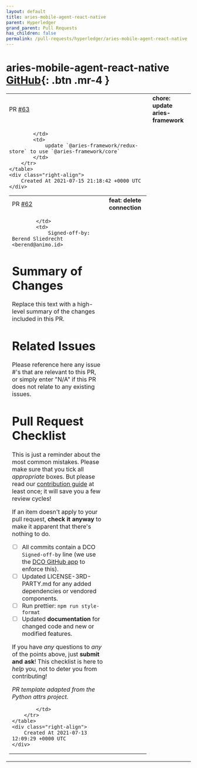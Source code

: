 ```yaml
---
layout: default
title: aries-mobile-agent-react-native
parent: Hyperledger
grand_parent: Pull Requests
has_children: false
permalink: /pull-requests/hyperledger/aries-mobile-agent-react-native
---
```


# aries-mobile-agent-react-native <span class="fs-3 right-align">[GitHub](https://github.com/hyperledger/aries-mobile-agent-react-native){: .btn .mr-4 }</span>


<div>
    <table>
        <tr>
            <td>
                PR <a href="https://github.com/hyperledger/aries-mobile-agent-react-native/pull/63" class=".btn">#63</a>
            </td>
            <td>
                <b>
                    chore: update aries-framework
                </b>
            </td>
        </tr>
        <tr>
            <td>
                
            </td>
            <td>
                update `@aries-framework/redux-store` to use `@aries-framework/core`
            </td>
        </tr>
    </table>
    <div class="right-align">
        Created At 2021-07-15 21:18:42 +0000 UTC
    </div>
</div>

<div>
    <table>
        <tr>
            <td>
                PR <a href="https://github.com/hyperledger/aries-mobile-agent-react-native/pull/62" class=".btn">#62</a>
            </td>
            <td>
                <b>
                    feat: delete connection
                </b>
            </td>
        </tr>
        <tr>
            <td>
                
            </td>
            <td>
                Signed-off-by: Berend Sliedrecht <berend@animo.id>

# Summary of Changes

Replace this text with a high-level summary of the changes included in this PR.

# Related Issues

Please reference here any issue #'s that are relevant to this PR, or simply enter "N/A" if this PR does not relate to any existing issues.

# Pull Request Checklist

This is just a reminder about the most common mistakes. Please make sure that you tick all _appropriate_ boxes. But please read our [contribution guide](../CONTRIBUTING.md) at least once; it will save you a few review cycles!

If an item doesn't apply to your pull request, **check it anyway** to make it apparent that there's nothing to do.

- [ ] All commits contain a DCO `Signed-off-by` line (we use the [DCO GitHub app](https://github.com/apps/dco) to enforce this).
- [ ] Updated LICENSE-3RD-PARTY.md for any added dependencies or vendored components.
- [ ] Run prettier: `npm run style-format`
- [ ] Updated **documentation** for changed code and new or modified features.

If you have _any_ questions to _any_ of the points above, just **submit and ask**! This checklist is here to _help_ you, not to deter you from contributing!

_PR template adapted from the Python attrs project._

            </td>
        </tr>
    </table>
    <div class="right-align">
        Created At 2021-07-13 12:09:29 +0000 UTC
    </div>
</div>

